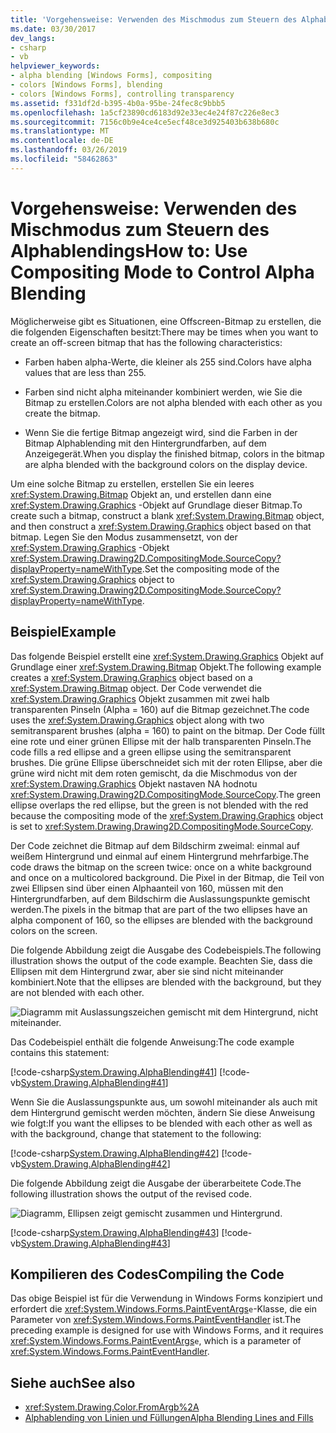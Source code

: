 ```yaml
---
title: 'Vorgehensweise: Verwenden des Mischmodus zum Steuern des Alphablendings'
ms.date: 03/30/2017
dev_langs:
- csharp
- vb
helpviewer_keywords:
- alpha blending [Windows Forms], compositing
- colors [Windows Forms], blending
- colors [Windows Forms], controlling transparency
ms.assetid: f331df2d-b395-4b0a-95be-24fec8c9bbb5
ms.openlocfilehash: 1a5cf23890cd6183d92e33ec4e24f87c226e8ec3
ms.sourcegitcommit: 7156c0b9e4ce4ce5ecf48ce3d925403b638b680c
ms.translationtype: MT
ms.contentlocale: de-DE
ms.lasthandoff: 03/26/2019
ms.locfileid: "58462863"
---
```

# <a name="how-to-use-compositing-mode-to-control-alpha-blending"></a><span data-ttu-id="87399-102">Vorgehensweise: Verwenden des Mischmodus zum Steuern des Alphablendings</span><span class="sxs-lookup"><span data-stu-id="87399-102">How to: Use Compositing Mode to Control Alpha Blending</span></span>
<span data-ttu-id="87399-103">Möglicherweise gibt es Situationen, eine Offscreen-Bitmap zu erstellen, die die folgenden Eigenschaften besitzt:</span><span class="sxs-lookup"><span data-stu-id="87399-103">There may be times when you want to create an off-screen bitmap that has the following characteristics:</span></span>  
  
-   <span data-ttu-id="87399-104">Farben haben alpha-Werte, die kleiner als 255 sind.</span><span class="sxs-lookup"><span data-stu-id="87399-104">Colors have alpha values that are less than 255.</span></span>  
  
-   <span data-ttu-id="87399-105">Farben sind nicht alpha miteinander kombiniert werden, wie Sie die Bitmap zu erstellen.</span><span class="sxs-lookup"><span data-stu-id="87399-105">Colors are not alpha blended with each other as you create the bitmap.</span></span>  
  
-   <span data-ttu-id="87399-106">Wenn Sie die fertige Bitmap angezeigt wird, sind die Farben in der Bitmap Alphablending mit den Hintergrundfarben, auf dem Anzeigegerät.</span><span class="sxs-lookup"><span data-stu-id="87399-106">When you display the finished bitmap, colors in the bitmap are alpha blended with the background colors on the display device.</span></span>  
  
 <span data-ttu-id="87399-107">Um eine solche Bitmap zu erstellen, erstellen Sie ein leeres <xref:System.Drawing.Bitmap> Objekt an, und erstellen dann eine <xref:System.Drawing.Graphics> -Objekt auf Grundlage dieser Bitmap.</span><span class="sxs-lookup"><span data-stu-id="87399-107">To create such a bitmap, construct a blank <xref:System.Drawing.Bitmap> object, and then construct a <xref:System.Drawing.Graphics> object based on that bitmap.</span></span> <span data-ttu-id="87399-108">Legen Sie den Modus zusammensetzt, von der <xref:System.Drawing.Graphics> -Objekt <xref:System.Drawing.Drawing2D.CompositingMode.SourceCopy?displayProperty=nameWithType>.</span><span class="sxs-lookup"><span data-stu-id="87399-108">Set the compositing mode of the <xref:System.Drawing.Graphics> object to <xref:System.Drawing.Drawing2D.CompositingMode.SourceCopy?displayProperty=nameWithType>.</span></span>  
  
## <a name="example"></a><span data-ttu-id="87399-109">Beispiel</span><span class="sxs-lookup"><span data-stu-id="87399-109">Example</span></span>  
 <span data-ttu-id="87399-110">Das folgende Beispiel erstellt eine <xref:System.Drawing.Graphics> Objekt auf Grundlage einer <xref:System.Drawing.Bitmap> Objekt.</span><span class="sxs-lookup"><span data-stu-id="87399-110">The following example creates a <xref:System.Drawing.Graphics> object based on a <xref:System.Drawing.Bitmap> object.</span></span> <span data-ttu-id="87399-111">Der Code verwendet die <xref:System.Drawing.Graphics> Objekt zusammen mit zwei halb transparenten Pinseln (Alpha = 160) auf die Bitmap gezeichnet.</span><span class="sxs-lookup"><span data-stu-id="87399-111">The code uses the <xref:System.Drawing.Graphics> object along with two semitransparent brushes (alpha = 160) to paint on the bitmap.</span></span> <span data-ttu-id="87399-112">Der Code füllt eine rote und einer grünen Ellipse mit der halb transparenten Pinseln.</span><span class="sxs-lookup"><span data-stu-id="87399-112">The code fills a red ellipse and a green ellipse using the semitransparent brushes.</span></span> <span data-ttu-id="87399-113">Die grüne Ellipse überschneidet sich mit der roten Ellipse, aber die grüne wird nicht mit dem roten gemischt, da die Mischmodus von der <xref:System.Drawing.Graphics> Objekt nastaven NA hodnotu <xref:System.Drawing.Drawing2D.CompositingMode.SourceCopy>.</span><span class="sxs-lookup"><span data-stu-id="87399-113">The green ellipse overlaps the red ellipse, but the green is not blended with the red because the compositing mode of the <xref:System.Drawing.Graphics> object is set to <xref:System.Drawing.Drawing2D.CompositingMode.SourceCopy>.</span></span>  
  
 <span data-ttu-id="87399-114">Der Code zeichnet die Bitmap auf dem Bildschirm zweimal: einmal auf weißem Hintergrund und einmal auf einem Hintergrund mehrfarbige.</span><span class="sxs-lookup"><span data-stu-id="87399-114">The code draws the bitmap on the screen twice: once on a white background and once on a multicolored background.</span></span> <span data-ttu-id="87399-115">Die Pixel in der Bitmap, die Teil von zwei Ellipsen sind über einen Alphaanteil von 160, müssen mit den Hintergrundfarben, auf dem Bildschirm die Auslassungspunkte gemischt werden.</span><span class="sxs-lookup"><span data-stu-id="87399-115">The pixels in the bitmap that are part of the two ellipses have an alpha component of 160, so the ellipses are blended with the background colors on the screen.</span></span>  
  
 <span data-ttu-id="87399-116">Die folgende Abbildung zeigt die Ausgabe des Codebeispiels.</span><span class="sxs-lookup"><span data-stu-id="87399-116">The following illustration shows the output of the code example.</span></span> <span data-ttu-id="87399-117">Beachten Sie, dass die Ellipsen mit dem Hintergrund zwar, aber sie sind nicht miteinander kombiniert.</span><span class="sxs-lookup"><span data-stu-id="87399-117">Note that the ellipses are blended with the background, but they are not blended with each other.</span></span>  
  
 ![Diagramm mit Auslassungszeichen gemischt mit dem Hintergrund, nicht miteinander.](./media/how-to-use-compositing-mode-to-control-alpha-blending/ellipses-blended-background.png)  
  
 <span data-ttu-id="87399-119">Das Codebeispiel enthält die folgende Anweisung:</span><span class="sxs-lookup"><span data-stu-id="87399-119">The code example contains this statement:</span></span>  
  
 [!code-csharp[System.Drawing.AlphaBlending#41](~/samples/snippets/csharp/VS_Snippets_Winforms/System.Drawing.AlphaBlending/CS/Class1.cs#41)]
 [!code-vb[System.Drawing.AlphaBlending#41](~/samples/snippets/visualbasic/VS_Snippets_Winforms/System.Drawing.AlphaBlending/VB/Class1.vb#41)]  
  
 <span data-ttu-id="87399-120">Wenn Sie die Auslassungspunkte aus, um sowohl miteinander als auch mit dem Hintergrund gemischt werden möchten, ändern Sie diese Anweisung wie folgt:</span><span class="sxs-lookup"><span data-stu-id="87399-120">If you want the ellipses to be blended with each other as well as with the background, change that statement to the following:</span></span>  
  
 [!code-csharp[System.Drawing.AlphaBlending#42](~/samples/snippets/csharp/VS_Snippets_Winforms/System.Drawing.AlphaBlending/CS/Class1.cs#42)]
 [!code-vb[System.Drawing.AlphaBlending#42](~/samples/snippets/visualbasic/VS_Snippets_Winforms/System.Drawing.AlphaBlending/VB/Class1.vb#42)]  
  
 <span data-ttu-id="87399-121">Die folgende Abbildung zeigt die Ausgabe der überarbeitete Code.</span><span class="sxs-lookup"><span data-stu-id="87399-121">The following illustration shows the output of the revised code.</span></span>  
  
 ![Diagramm, Ellipsen zeigt gemischt zusammen und Hintergrund.](./media/how-to-use-compositing-mode-to-control-alpha-blending/blend-ellipses-background.png)  
  
 [!code-csharp[System.Drawing.AlphaBlending#43](~/samples/snippets/csharp/VS_Snippets_Winforms/System.Drawing.AlphaBlending/CS/Class1.cs#43)]
 [!code-vb[System.Drawing.AlphaBlending#43](~/samples/snippets/visualbasic/VS_Snippets_Winforms/System.Drawing.AlphaBlending/VB/Class1.vb#43)]  
  
## <a name="compiling-the-code"></a><span data-ttu-id="87399-123">Kompilieren des Codes</span><span class="sxs-lookup"><span data-stu-id="87399-123">Compiling the Code</span></span>  
 <span data-ttu-id="87399-124">Das obige Beispiel ist für die Verwendung in Windows Forms konzipiert und erfordert die <xref:System.Windows.Forms.PaintEventArgs>`e`-Klasse, die ein Parameter von <xref:System.Windows.Forms.PaintEventHandler> ist.</span><span class="sxs-lookup"><span data-stu-id="87399-124">The preceding example is designed for use with Windows Forms, and it requires <xref:System.Windows.Forms.PaintEventArgs>`e`, which is a parameter of <xref:System.Windows.Forms.PaintEventHandler>.</span></span>  
  
## <a name="see-also"></a><span data-ttu-id="87399-125">Siehe auch</span><span class="sxs-lookup"><span data-stu-id="87399-125">See also</span></span>
- <xref:System.Drawing.Color.FromArgb%2A>
- [<span data-ttu-id="87399-126">Alphablending von Linien und Füllungen</span><span class="sxs-lookup"><span data-stu-id="87399-126">Alpha Blending Lines and Fills</span></span>](alpha-blending-lines-and-fills.md)
